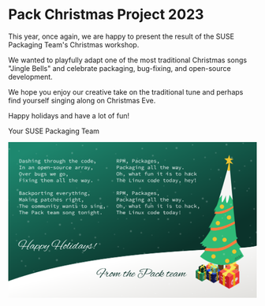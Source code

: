 # Pack Christmas Project 2023

This year, once again, we are happy to present the result of the SUSE Packaging Team's Christmas workshop.

We wanted to playfully adapt one of the most traditional Christmas songs "Jingle Bells" and celebrate packaging, bug-fixing, and open-source development.

We hope you enjoy our creative take on the traditional tune and perhaps find yourself singing along on Christmas Eve.

Happy holidays and have a lot of fun!


Your SUSE Packaging Team


![Happy Holidays!](xmas2023.png?=1024x)
